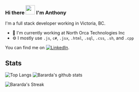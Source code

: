 ### Hi there <img src="https://raw.githubusercontent.com/MartinHeinz/MartinHeinz/master/wave.gif" width="30px"> I'm Anthony 

 

I'm a full stack developer working in Victoria, BC. 

* 🏢 I'm currently working at North Orca Technologies Inc
* ⚙️ I mostly use `.js`, `c#`, `.jsx`, `.html`, `.sql`, `.css`, `.sh`, and `.cpp`



<!-- Actual text -->

You can find me on [![LinkedIn][2.2]][2].

<!-- Icons -->

[2.2]: https://raw.githubusercontent.com/MartinHeinz/MartinHeinz/master/linkedin-3-16.png (LinkedIn icon without padding)

<!-- Links to your social media accounts -->

[2]: https://www.linkedin.com/in/anthony-doucet/

## Stats

![Top Langs](https://github-readme-stats.vercel.app/api/top-langs/?username=Bararda&hide=Mathematica&layout=compact&theme=cobalt) ![Bararda's github stats](https://github-readme-stats.vercel.app/api?username=Bararda&show_icons=true&theme=cobalt&count_private=true&show_icons=true)

![Bararda's Streak](https://github-readme-streak-stats.herokuapp.com/?user=bararda&theme=omni)


<!--
**Bararda/Bararda** is a ✨ _special_ ✨ repository because its `README.md` (this file) appears on your GitHub profile.

Here are some ideas to get you started:

- 🔭 I’m currently working on ...
- 🌱 I’m currently learning ...
- 👯 I’m looking to collaborate on ...
- 🤔 I’m looking for help with ...
- 💬 Ask me about ...
- 📫 How to reach me: ...
- 😄 Pronouns: ...
- ⚡ Fun fact: ...
-->
